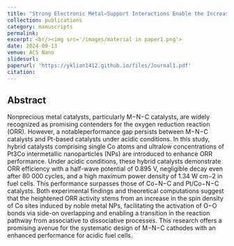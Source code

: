 ```yaml
---
title: "Strong Electronic Metal−Support Interactions Enable the Increased Spin State of Co−N4 Active Sites and Performance for Acidic Oxygen Reduction Reaction"
collection: publications
category: manuscripts
permalink: 
excerpt: <br/><img src='/images/material in paper1.png'>
date: 2024-09-13
venue: ACS Nano
slidesurl: 
paperurl: 'https://yklian1412.github.io/files/Journal1.pdf'
citation:
---
```

Abstract
------
Nonprecious metal catalysts, particularly M−N−C catalysts, are widely recognized as promising contenders for the oxygen reduction reaction (ORR). However, a notableperformance gap persists between M−N−C catalysts and Pt-based catalysts under acidic conditions. In this study, hybrid catalysts comprising single Co atoms and ultralow concentrations of Pt3Co intermetallic nanoparticles (NPs) are introduced to enhance ORR performance. Under acidic conditions, these hybrid catalysts demonstrate ORR efficiency with a half-wave potential of 0.895 V, negligible decay even after 80 000 cycles, and a high maximum power density of 1.34 W cm−2 in fuel cells. This performance surpasses those of Co−N−C and Pt/Co−N−C catalysts. Both experimental findings and theoretical computations suggest that the heightened ORR activity stems from an increase in the spin density of Co sites induced by noble metal NPs, facilitating the activation of O−O bonds via side-on overlapping and enabling a transition in the reaction pathway from associative to dissociative processes. This research offers a promising avenue for the systematic design of M−N−C cathodes with an enhanced performance for acidic fuel cells.
